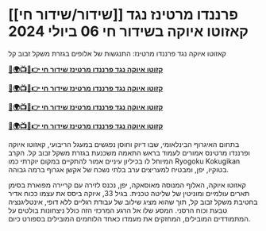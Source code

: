 #  [[שידור/שידור חי]] פרננדו מרטינז נגד קאזוטו איוקה בשידור חי 06 ביולי 2024

קאזוטו איוקה נגד פרננדו מרטינז: התנגשות של אלופים בגזרת משקל זבוב קל

**[🔴🌍📺📱👉 קזוטו איוקה נגד פרננדו מרטינז שידור חי](https://cutt.ly/5efLg2eq)**

**[🔴🌍📺📱👉 קזוטו איוקה נגד פרננדו מרטינז שידור חי](https://cutt.ly/5efLg2eq)**

**[🔴🌍📺📱👉 קזוטו איוקה נגד פרננדו מרטינז שידור חי](https://cutt.ly/5efLg2eq)**

**[🔴🌍📺📱👉 קזוטו איוקה נגד פרננדו מרטינז שידור חי](https://cutt.ly/5efLg2eq)**

בתחום האיגרוף הבינלאומי, שבו דיוק וחוסן נפגשים במעגל הריבועי, קאזוטו איוקה ופרננדו מרטינס אמורים לעמוד בראש התאמה משכנעת בגזרת משקל זבוב קל. הקרב המיוחל לו בכיליון עיניים אמור להתקיים במקום יוקרתי כמו Ryogoku Kokugikan בטוקיו, יפן, ומבטיח למעריצים ערב בלתי נשכח של אקשן אגרוף ברמה גבוהה.

קאזוטו איוקה, האלוף המנוסה מאוסאקה, יפן, נכנס לזירה עם קריירה מפוארת בסימן תארים עולמיים ומוניטין של שליטה טכנית. בגיל 33, איוקה ביסס את עצמו ככוח אדיר בחטיבת משקל זבוב קל, תוך שהוא מציג שילוב של עבודת רגליים ללא דופי, אינטליגנציה טבעת וכוח הרסני. המסע שלו אל הרגע המרכזי הזה כולל ניצחונות בולטים על המתמודדים המובילים, המחזקים את מעמדו כאחד הלוחמים המובילים בספורט כיום.
